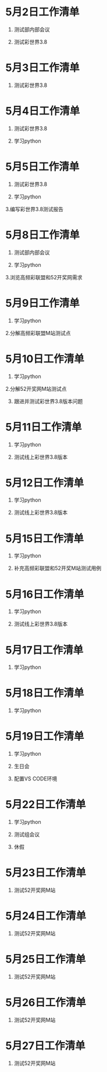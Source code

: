 # 5月2日工作清单

1. 测试部内部会议

2. 测试彩世界3.8

# 5月3日工作清单

1. 测试彩世界3.8

# 5月4日工作清单

1. 测试彩世界3.8

2. 学习python

# 5月5日工作清单

1. 测试彩世界3.8

2. 学习python

3.编写彩世界3.8测试报告

# 5月8日工作清单

1. 测试部内部会议

2. 学习python

3.浏览高频彩联盟和52开奖网需求

# 5月9日工作清单

1. 学习python

2.分解高频彩联盟M站测试点

# 5月10日工作清单

1. 学习python

2.分解52开奖网M站测试点

3. 跟进并测试彩世界3.8版本问题

# 5月11日工作清单

1. 学习python

2. 测试线上彩世界3.8版本

# 5月12日工作清单

1. 学习python

2. 测试线上彩世界3.8版本

# 5月15日工作清单

1. 学习python

2. 补充高频彩联盟和52开奖M站测试用例

# 5月16日工作清单

1. 学习python

2. 测试线上彩世界3.8版本

# 5月17日工作清单

1. 学习python

# 5月18日工作清单

1. 学习python

# 5月19日工作清单

1. 学习python

2. 生日会

3. 配置VS CODE环境

# 5月22日工作清单

1. 学习python

2. 测试组会议

3. 休假

# 5月23日工作清单

1. 测试52开奖网M站

# 5月24日工作清单

1. 测试52开奖网M站

# 5月25日工作清单

1. 测试52开奖网M站

# 5月26日工作清单

1. 测试52开奖网M站

# 5月27日工作清单

1. 测试52开奖网M站